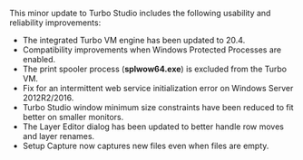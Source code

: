 This minor update to Turbo Studio includes the following usability and reliability improvements:

- The integrated Turbo VM engine has been updated to 20.4.
- Compatibility improvements when Windows Protected Processes are enabled.
- The print spooler process (**splwow64.exe**) is excluded from the Turbo VM.
- Fix for an intermittent web service initialization error on Windows Server 2012R2/2016.
- Turbo Studio window minimum size constraints have been reduced to fit better on smaller monitors.
- The Layer Editor dialog has been updated to better handle row moves and layer renames.
- Setup Capture now captures new files even when files are empty.



